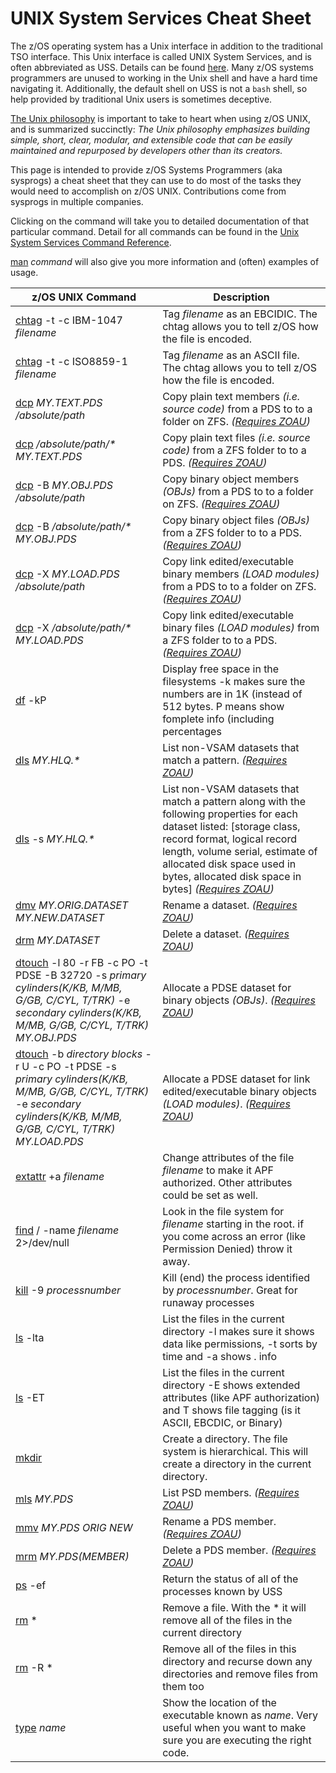 # UNIX System Services Cheat Sheet

The z/OS operating system has a Unix interface in addition to the traditional TSO interface. This Unix interface is called UNIX System Services, and is often abbreviated as USS. Details can be found [here](https://en.wikipedia.org/wiki/UNIX_System_Services). Many z/OS systems programmers are unused to working in the Unix shell and have a hard time navigating it. Additionally, the default shell on USS is not a `bash` shell, so help provided by traditional Unix users is sometimes deceptive.

[The Unix philosophy](https://en.wikipedia.org/wiki/Unix_philosophy) is important to take to heart when using z/OS UNIX, and is summarized succinctly: _The Unix philosophy emphasizes building simple, short, clear, modular, and extensible code that can be easily maintained and repurposed by developers other than its creators._

This page is intended to provide z/OS Systems Programmers (aka sysprogs) a cheat sheet that they can use to do most of the tasks they would need to accomplish on z/OS UNIX. Contributions come from sysprogs in multiple companies.

Clicking on the command will take you to detailed documentation of that particular command. Detail for all commands can be found in the [Unix System Services Command Reference](https://www-01.ibm.com/servers/resourcelink/svc00100.nsf/pages/zOSV2R3SA232280/$file/bpxa500_v2r3.pdf).

[man](https://www.ibm.com/docs/en/zos/2.1.0?topic=descriptions-man-display-sections-online-reference-manual) *command* will also give you more information and (often) examples of usage.

| z/OS UNIX Command | Description |
|---|---|
| [chtag](https://www.ibm.com/docs/en/zos/2.1.0?topic=descriptions-chtag-change-file-tag-information) -t -c IBM-1047 *filename*| Tag *filename* as an EBCIDIC. The chtag allows you to tell z/OS how the file is encoded.|
| [chtag](https://www.ibm.com/docs/en/zos/2.1.0?topic=descriptions-chtag-change-file-tag-information) -t -c ISO8859-1 *filename* | Tag *filename* as an ASCII file. The chtag allows you to tell z/OS how the file is encoded.|
| [dcp](https://www.ibm.com/docs/en/zoau/1.1.0?topic=commands-dcp) _MY.TEXT.PDS_ _/absolute/path_ | Copy plain text members _(i.e. source code)_ from a PDS to to a folder on ZFS. _([Requires ZOAU](https://www.ibm.com/docs/en/zoau/1.1.0?topic=installing-configuring-zoa-utilities))_ |
| [dcp](https://www.ibm.com/docs/en/zoau/1.1.0?topic=commands-dcp) _/absolute/path/*_ _MY.TEXT.PDS_ | Copy plain text files _(i.e. source code)_ from a ZFS folder to to a PDS. _([Requires ZOAU](https://www.ibm.com/docs/en/zoau/1.1.0?topic=installing-configuring-zoa-utilities))_ |
| [dcp](https://www.ibm.com/docs/en/zoau/1.1.0?topic=commands-dcp) -B _MY.OBJ.PDS_ _/absolute/path_ | Copy binary object members _(OBJs)_ from a PDS to to a folder on ZFS. _([Requires ZOAU](https://www.ibm.com/docs/en/zoau/1.1.0?topic=installing-configuring-zoa-utilities))_|
| [dcp](https://www.ibm.com/docs/en/zoau/1.1.0?topic=commands-dcp) -B _/absolute/path/*_ _MY.OBJ.PDS_ | Copy binary object files _(OBJs)_ from a ZFS folder to to a PDS. _([Requires ZOAU](https://www.ibm.com/docs/en/zoau/1.1.0?topic=installing-configuring-zoa-utilities))_ |
| [dcp](https://www.ibm.com/docs/en/zoau/1.1.0?topic=commands-dcp) -X _MY.LOAD.PDS_ _/absolute/path_ | Copy link edited/executable binary members _(LOAD modules)_ from a PDS to to a folder on ZFS. _([Requires ZOAU](https://www.ibm.com/docs/en/zoau/1.1.0?topic=installing-configuring-zoa-utilities))_ |
| [dcp](https://www.ibm.com/docs/en/zoau/1.1.0?topic=commands-dcp) -X _/absolute/path/*_ _MY.LOAD.PDS_ | Copy link edited/executable binary files _(LOAD modules)_ from a ZFS folder to to a PDS. _([Requires ZOAU](https://www.ibm.com/docs/en/zoau/1.1.0?topic=installing-configuring-zoa-utilities))_ |
| [df](https://www.ibm.com/docs/en/zos/2.1.0?topic=scd-df-display-amount-free-space-in-file-system) -kP | Display free space in the filesystems -k makes sure the numbers are in 1K (instead of 512 bytes. P means show fomplete info (including percentages |
| [dls](https://www.ibm.com/docs/en/zoau/1.1.0?topic=commands-dls) _MY.HLQ.*_ | List non-VSAM datasets that match a pattern. _([Requires ZOAU](https://www.ibm.com/docs/en/zoau/1.1.0?topic=installing-configuring-zoa-utilities))_ |
| [dls](https://www.ibm.com/docs/en/zoau/1.1.0?topic=commands-dls) -s _MY.HLQ.*_ | List non-VSAM datasets that match a pattern along with the following properties for each dataset listed: [storage class, record format, logical record length, volume serial, estimate of allocated disk space used in bytes, allocated disk space in bytes] _([Requires ZOAU](https://www.ibm.com/docs/en/zoau/1.1.0?topic=installing-configuring-zoa-utilities))_ |
| [dmv](https://www.ibm.com/docs/en/zoau/1.1.0?topic=commands-dmv) _MY.ORIG.DATASET_ _MY.NEW.DATASET_ | Rename a dataset. _([Requires ZOAU](https://www.ibm.com/docs/en/zoau/1.1.0?topic=installing-configuring-zoa-utilities))_ |
| [drm](https://www.ibm.com/docs/en/zoau/1.1.0?topic=commands-drm) _MY.DATASET_ | Delete a dataset. _([Requires ZOAU](https://www.ibm.com/docs/en/zoau/1.1.0?topic=installing-configuring-zoa-utilities))_ |
| [dtouch](https://www.ibm.com/docs/en/zoau/1.1.0?topic=commands-dtouch) -l 80 -r FB -c PO -t PDSE -B 32720 -s *primary cylinders(K/KB, M/MB, G/GB, C/CYL, T/TRK)* -e *secondary cylinders(K/KB, M/MB, G/GB, C/CYL, T/TRK)* _MY.OBJ.PDS_ | Allocate a PDSE dataset for binary objects _(OBJs)_. _([Requires ZOAU](https://www.ibm.com/docs/en/zoau/1.1.0?topic=installing-configuring-zoa-utilities))_ |
| [dtouch](https://www.ibm.com/docs/en/zoau/1.1.0?topic=commands-dtouch) -b _directory blocks_ -r U -c PO -t PDSE -s *primary cylinders(K/KB, M/MB, G/GB, C/CYL, T/TRK)* -e *secondary cylinders(K/KB, M/MB, G/GB, C/CYL, T/TRK)* _MY.LOAD.PDS_ | Allocate a PDSE dataset for link edited/executable binary objects _(LOAD modules)_. _([Requires ZOAU](https://www.ibm.com/docs/en/zoau/1.1.0?topic=installing-configuring-zoa-utilities))_ |
| [extattr](https://www.ibm.com/docs/en/zos/2.1.0?topic=descriptions-extattr-set-reset-display-extended-attributes-files) +a *filename*| Change attributes of the file *filename* to make it APF authorized. Other attributes could be set as well.|
| [find](https://www.ibm.com/docs/en/SSLTBW_2.1.0/com.ibm.zos.v2r1.bpxa500/find.htm) / -name *filename* 2>/dev/null| Look in the file system for *filename* starting in the root. if you come across an error (like Permission Denied) throw it away. |
| [kill](https://www.ibm.com/docs/en/zos/2.1.0?topic=descriptions-kill-end-process-job-send-it-signal) -9 *processnumber* | Kill (end) the process identified by *processnumber*. Great for runaway processes |
| [ls](https://www.ibm.com/docs/en/SSLTBW_2.1.0/com.ibm.zos.v2r1.bpxa500/lscmd.htm) -lta | List the files in the current directory -l makes sure it shows data like permissions, -t sorts by time and -a shows . info|
| [ls](https://www.ibm.com/docs/en/SSLTBW_2.1.0/com.ibm.zos.v2r1.bpxa500/lscmd.htm) -ET | List the files in the current directory -E shows extended attributes (like APF authorization) and T shows file tagging (is it ASCII, EBCDIC, or Binary) |
| [mkdir](https://www.ibm.com/docs/en/SSLTBW_2.1.0/com.ibm.zos.v2r1.bpxa500/mkdir.htm) | Create a directory. The file system is hierarchical. This will create a directory in the current directory. |
| [mls](https://www.ibm.com/docs/en/zoau/1.1.0?topic=commands-mls) _MY.PDS_ | List PSD members. _([Requires ZOAU](https://www.ibm.com/docs/en/zoau/1.1.0?topic=installing-configuring-zoa-utilities))_ |
| [mmv](https://www.ibm.com/docs/en/zoau/1.1.0?topic=commands-mmv) _MY.PDS_ _ORIG_ _NEW_ | Rename a PDS member. _([Requires ZOAU](https://www.ibm.com/docs/en/zoau/1.1.0?topic=installing-configuring-zoa-utilities))_ |
| [mrm](https://www.ibm.com/docs/en/zoau/1.1.0?topic=commands-mrm) _MY.PDS(MEMBER)_ | Delete a PDS member. _([Requires ZOAU](https://www.ibm.com/docs/en/zoau/1.1.0?topic=installing-configuring-zoa-utilities))_ |
| [ps](https://www.ibm.com/docs/en/zos/2.1.0?topic=descriptions-ps-return-status-process) -ef | Return the status of all of the processes known by USS |
| [rm](https://www.ibm.com/docs/en/SSLTBW_2.1.0/com.ibm.zos.v2r1.bpxa500/rm.htm) * | Remove a file. With the * it will remove all of the files in the current directory |
| [rm](https://www.ibm.com/docs/en/SSLTBW_2.1.0/com.ibm.zos.v2r1.bpxa500/rm.htm) -R * | Remove all of the files in this directory and recurse down any directories and remove files from them too |
| [type](https://www.ibm.com/docs/en/SSLTBW_2.1.0/com.ibm.zos.v2r1.bpxa500/type.htm) *name* | Show the location of the executable known as *name*. Very useful when you want to make sure you are executing the right code.|
